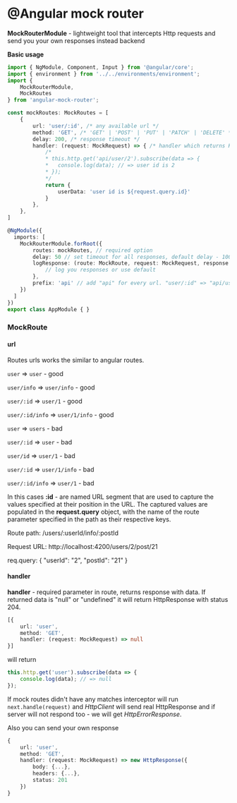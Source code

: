 # @Angular mock router

**MockRouterModule** - lightweight tool that intercepts Http requests and send you your own responses instead backend

**Basic usage**

```typescript
import { NgModule, Component, Input } from '@angular/core';
import { environment } from '../../environments/environment';
import { 
    MockRouterModule, 
    MockRoutes 
} from 'angular-mock-router';

const mockRoutes: MockRoutes = [
    {
        url: 'user/:id', /* any available url */
        method: 'GET', /* 'GET' | 'POST' | 'PUT' | 'PATCH' | 'DELETE' */
        delay: 200, /* response timeout */
        handler: (request: MockRequest) => { /* handler which returns HttpResponse */
            /* 
            * this.http.get('api/user/2').subscribe(data => {
            *   console.log(data); // => user id is 2
            * });
            */
            return {
                userData: 'user id is ${request.query.id}'
            }
        },
    },
]

@NgModule({
  imports: [
    MockRouterModule.forRoot({
        routes: mockRoutes, // required option
        delay: 50 // set timeout for all responses, default delay - 100ms
        logResponse: (route: MockRoute, request: MockRequest, response: HttpResponse<any>) => {
            // log you responses or use default
        },
        prefix: 'api' // add "api" for every url. "user/:id" => "api/user/:id",
    })
  ]
})
export class AppModule { }
```

### MockRoute

#### url

Routes urls works the similar to angular routes. 

`user` => `user` - good

`user/info` => `user/info` - good

`user/:id` => `user/1` - good

`user/:id/info` => `user/1/info` - good

`user` => `users` - bad

`user/:id` => `user` - bad

`user/id` => `user/1` - bad

`user/:id` => `user/1/info` - bad

`user/:id/info` => `user/1` - bad

In this cases **:id** - are named URL segment that are used to capture the values specified at their position in the URL. The captured values are populated in the **request.query** object, with the name of the route parameter specified in the path as their respective keys.

Route path: /users/:userId/info/:postId

Request URL: http://localhost:4200/users/2/post/21

req.query: { "userId": "2", "postId": "21" }

#### handler

**handler** - required parameter in route, returns response with data. If returned data is "null" or "undefined" it will return HttpResponse with status 204.

```typescript
[{
    url: 'user',
    method: 'GET',
    handler: (request: MockRequest) => null
}]
```

will return

```typescript
this.http.get('user').subscribe(data => {
    console.log(data); // => null
});
```

If mock routes didn't have any matches interceptor will run `next.handle(request)` and *HttpClient* will send real HttpResponse and if server will not respond too - we will get *HttpErrorResponse*. 

Also you can send your own response

```typescript
{
    url: 'user',
    method: 'GET',
    handler: (request: MockRequest) => new HttpResponse({
        body: {...},
        headers: {...},
        status: 201
    })
}
```

